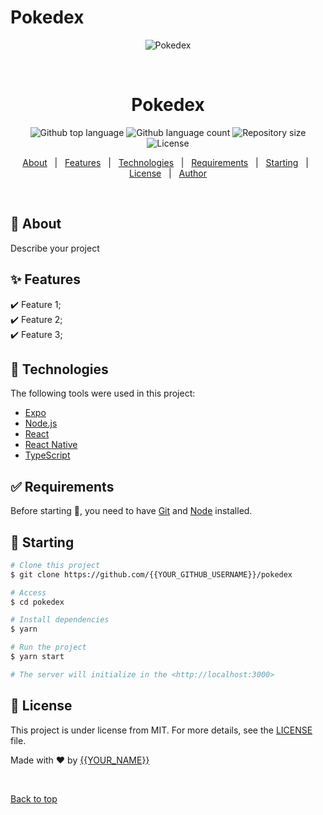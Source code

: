 # Pokedex
<div align="center" id="top"> 
  <img src="./.github/app.gif" alt="Pokedex" />

  &#xa0;

  <!-- <a href="https://pokedex.netlify.app">Demo</a> -->
</div>

<h1 align="center">Pokedex</h1>

<p align="center">
  <img alt="Github top language" src="https://img.shields.io/github/languages/top/{{YOUR_GITHUB_USERNAME}}/pokedex?color=56BEB8">

  <img alt="Github language count" src="https://img.shields.io/github/languages/count/{{YOUR_GITHUB_USERNAME}}/pokedex?color=56BEB8">

  <img alt="Repository size" src="https://img.shields.io/github/repo-size/{{YOUR_GITHUB_USERNAME}}/pokedex?color=56BEB8">

  <img alt="License" src="https://img.shields.io/github/license/{{YOUR_GITHUB_USERNAME}}/pokedex?color=56BEB8">

  <!-- <img alt="Github issues" src="https://img.shields.io/github/issues/{{YOUR_GITHUB_USERNAME}}/pokedex?color=56BEB8" /> -->

  <!-- <img alt="Github forks" src="https://img.shields.io/github/forks/{{YOUR_GITHUB_USERNAME}}/pokedex?color=56BEB8" /> -->

  <!-- <img alt="Github stars" src="https://img.shields.io/github/stars/{{YOUR_GITHUB_USERNAME}}/pokedex?color=56BEB8" /> -->
</p>

<!-- Status -->

<!-- <h4 align="center"> 
	🚧  Pokedex 🚀 Under construction...  🚧
</h4> 

<hr> -->

<p align="center">
  <a href="#dart-about">About</a> &#xa0; | &#xa0; 
  <a href="#sparkles-features">Features</a> &#xa0; | &#xa0;
  <a href="#rocket-technologies">Technologies</a> &#xa0; | &#xa0;
  <a href="#white_check_mark-requirements">Requirements</a> &#xa0; | &#xa0;
  <a href="#checkered_flag-starting">Starting</a> &#xa0; | &#xa0;
  <a href="#memo-license">License</a> &#xa0; | &#xa0;
  <a href="https://github.com/{{YOUR_GITHUB_USERNAME}}" target="_blank">Author</a>
</p>

<br>

## :dart: About ##

Describe your project

## :sparkles: Features ##

:heavy_check_mark: Feature 1;\
:heavy_check_mark: Feature 2;\
:heavy_check_mark: Feature 3;

## :rocket: Technologies ##

The following tools were used in this project:

- [Expo](https://expo.io/)
- [Node.js](https://nodejs.org/en/)
- [React](https://pt-br.reactjs.org/)
- [React Native](https://reactnative.dev/)
- [TypeScript](https://www.typescriptlang.org/)

## :white_check_mark: Requirements ##

Before starting :checkered_flag:, you need to have [Git](https://git-scm.com) and [Node](https://nodejs.org/en/) installed.

## :checkered_flag: Starting ##

```bash
# Clone this project
$ git clone https://github.com/{{YOUR_GITHUB_USERNAME}}/pokedex

# Access
$ cd pokedex

# Install dependencies
$ yarn

# Run the project
$ yarn start

# The server will initialize in the <http://localhost:3000>
```

## :memo: License ##

This project is under license from MIT. For more details, see the [LICENSE](LICENSE.md) file.


Made with :heart: by <a href="https://github.com/{{YOUR_GITHUB_USERNAME}}" target="_blank">{{YOUR_NAME}}</a>

&#xa0;

<a href="#top">Back to top</a>
